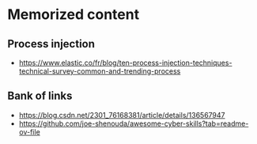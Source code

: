 # Memorized content

## Process injection
- https://www.elastic.co/fr/blog/ten-process-injection-techniques-technical-survey-common-and-trending-process

## Bank of links
- https://blog.csdn.net/2301_76168381/article/details/136567947
- https://github.com/joe-shenouda/awesome-cyber-skills?tab=readme-ov-file
